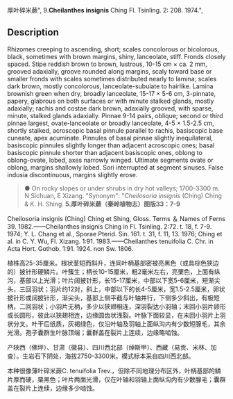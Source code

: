 厚叶碎米蕨",
9.**Cheilanthes insignis** Ching Fl. Tsinling. 2: 208. 1974.",

## Description
Rhizomes creeping to ascending, short; scales concolorous or bicolorous, black, sometimes with brown margins, shiny, lanceolate, stiff. Fronds closely spaced. Stipe reddish brown to brown, lustrous, 10-15 cm × ca. 2 mm, grooved adaxially, groove rounded along margins, scaly toward base or smaller fronds with scales sometimes distributed nearly to lamina; scales dark brown, mostly concolorous, lanceolate-subulate to hairlike. Lamina brownish green when dry, broadly lanceolate, 15-17 × 5-6 cm, 3-pinnate, papery, glabrous on both surfaces or with minute stalked glands, mostly adaxially; rachis and costae dark brown, adaxially grooved, with sparse, minute, stalked glands adaxially. Pinnae 9-14 pairs, oblique; second or third pinnae largest, ovate-lanceolate or broadly lanceolate, 4-5 × 1.5-2.5 cm, shortly stalked, acroscopic basal pinnule parallel to rachis, basiscopic base cuneate, apex acuminate. Pinnules of basal pinnae slightly inequilateral, basiscopic pinnules slightly longer than adjacent acroscopic ones; basal basiscopic pinnule shorter than adjacent basiscopic ones, oblong to oblong-ovate, lobed, axes narrowly winged. Ultimate segments ovate or oblong, margins shallowly lobed. Sori interrupted at segment sinuses. False indusia discontinuous, margins slightly erose.

> ● On rocky slopes or under shrubs in dry hot valleys; 1700-3300 m. N Sichuan, E Xizang.
  "Synonym": "*Cheilosoria insignis* (Ching) Ching &amp; K. H. Shing.
**5.厚叶碎米蕨（秦岭植物志）图版33：7-9**

Cheilosoria insignis (Ching) Ching et Shing, Gloss. Terms ＆ Names of Ferns 39. 1982.——Cheilanthes insignis Ching in Fl. Tsinling. 2:72. t. 18, f. 7-9. 1974; Y. L. Chang et al., Sporae Pterid. Sin. 161. t. 31, f. 11, 13. 1976; Ching et al. in C. Y. Wu, Fl. Xizang. 1:91. 1983.——Cheilanthes tenuifolia C. Chr. in Acta Hort. Gothob. 1:91. 1924. non Sw. 1806.

植株高25-35厘米。根状茎短而斜升，连同叶柄基部密被亮黑色（或具棕色狭边的）披针形硬鳞片。叶簇生；柄长10-15厘米，粗2毫米左右，亮栗色，上面有纵沟，基部以上光滑；叶片阔披针形，长15-17厘米，中部以下宽5-6厘米，短渐尖头，三回羽状；羽片约12对，斜上，中部以下的长4-5厘米，宽1.5-2.5厘米，卵状披针形或阔披针形，渐尖头，基部上侧平截与叶轴并行，下侧多少斜出，有极短柄，二回羽状；小羽片无柄，多少以狭翅相连，深羽裂达小羽轴；末回小羽片卵形或长圆形，彼此以狭翅相连，边缘圆齿状浅裂。叶脉下面较显，在末回小羽片上羽状分叉。叶干后纸质，灰褐绿色，仅沿叶轴及羽轴上面纵沟内有少数短腺毛，其余光滑。孢子囊群生叶脉顶端；囊群盖在裂片上连续，边缘略啮蚀。

产陕西（佛坪）、甘肃（徽县）、四川西北部（绰斯甲）、西藏（易贡、米林、加查）。生岩石下阴处，海拔2750-3300米。模式标本采自四川西北部。

本种很像薄叶碎米蕨C. tenuifolia Trev.，但除不同地理分布区外，叶柄基部的鳞片厚而硬，栗黑色；叶片两面光滑，仅在叶轴和羽轴上面纵沟内有少数腺毛；囊群盖在裂片上连续，边缘多少啮蚀。
